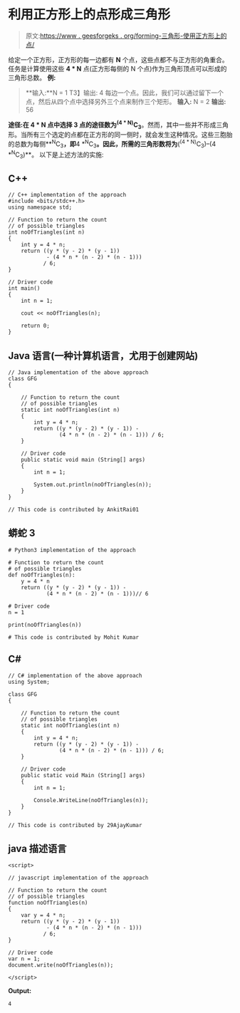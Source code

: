# 利用正方形上的点形成三角形

> 原文:[https://www . geesforgeks . org/forming-三角形-使用正方形上的点/](https://www.geeksforgeeks.org/forming-triangles-using-points-on-a-square/)

给定一个正方形，正方形的每一边都有 **N** 个点，这些点都不与正方形的角重合。任务是计算使用这些 **4 * N** 点(正方形每侧的 N 个点)作为三角形顶点可以形成的三角形总数。
**例:**

> **输入:**N = 1
> T3】输出: 4
> 每边一个点。因此，我们可以通过留下一个点，然后从四个点中选择另外三个点来制作三个矩形。
> **输入:** N = 2
> **输出:** 56

**途径:**在 **4 * N** 点中选择 **3** 点的途径数为**<sup>(4 * N)</sup>C<sub>3</sub>**。然而，其中一些并不形成三角形。当所有三个选定的点都在正方形的同一侧时，就会发生这种情况。这些三胞胎的总数为每侧**<sup>N</sup>C<sub>3</sub>**，即**4 *<sup>N</sup>C<sub>3</sub>**。因此，所需的三角形数将为**(<sup>(4 * N)</sup>C<sub>3</sub>)–(4 *<sup>N</sup>C<sub>3</sub>)**。
以下是上述方法的实施:

## C++

```
// C++ implementation of the approach
#include <bits/stdc++.h>
using namespace std;

// Function to return the count
// of possible triangles
int noOfTriangles(int n)
{
    int y = 4 * n;
    return ((y * (y - 2) * (y - 1))
            - (4 * n * (n - 2) * (n - 1)))
           / 6;
}

// Driver code
int main()
{
    int n = 1;

    cout << noOfTriangles(n);

    return 0;
}
```

## Java 语言(一种计算机语言，尤用于创建网站)

```
// Java implementation of the above approach
class GFG
{

    // Function to return the count
    // of possible triangles
    static int noOfTriangles(int n)
    {
        int y = 4 * n;
        return ((y * (y - 2) * (y - 1)) -
                (4 * n * (n - 2) * (n - 1))) / 6;
    }

    // Driver code
    public static void main (String[] args)
    {
        int n = 1;

        System.out.println(noOfTriangles(n));
    }
}

// This code is contributed by AnkitRai01
```

## 蟒蛇 3

```
# Python3 implementation of the approach

# Function to return the count
# of possible triangles
def noOfTriangles(n):
    y = 4 * n
    return ((y * (y - 2) * (y - 1)) -
            (4 * n * (n - 2) * (n - 1)))// 6

# Driver code
n = 1

print(noOfTriangles(n))

# This code is contributed by Mohit Kumar
```

## C#

```
// C# implementation of the above approach
using System;

class GFG
{

    // Function to return the count
    // of possible triangles
    static int noOfTriangles(int n)
    {
        int y = 4 * n;
        return ((y * (y - 2) * (y - 1)) -
                (4 * n * (n - 2) * (n - 1))) / 6;
    }

    // Driver code
    public static void Main (String[] args)
    {
        int n = 1;

        Console.WriteLine(noOfTriangles(n));
    }
}

// This code is contributed by 29AjayKumar
```

## java 描述语言

```
<script>

// javascript implementation of the approach

// Function to return the count
// of possible triangles
function noOfTriangles(n)
{
    var y = 4 * n;
    return ((y * (y - 2) * (y - 1))
            - (4 * n * (n - 2) * (n - 1)))
           / 6;
}

// Driver code
var n = 1;
document.write(noOfTriangles(n));

</script>
```

**Output:** 

```
4
```